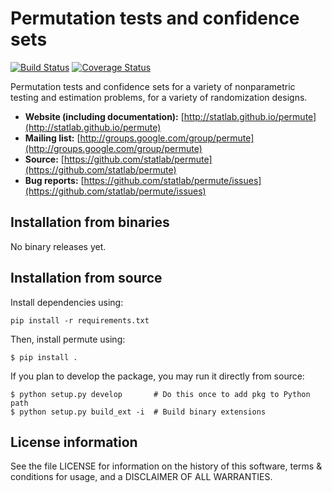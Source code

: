 # Permutation tests and confidence sets
[![Build Status](https://travis-ci.org/statlab/permute.svg?branch=master)](https://travis-ci.org/statlab/permute?branch=master)
[![Coverage Status](https://coveralls.io/repos/statlab/permute/badge.svg?branch=master)](https://coveralls.io/r/statlab/permute?branch=master)

Permutation tests and confidence sets for a variety of nonparametric
testing and estimation problems, for a variety of randomization designs.

- **Website (including documentation):** [http://statlab.github.io/permute](http://statlab.github.io/permute)
- **Mailing list:** [http://groups.google.com/group/permute](http://groups.google.com/group/permute)
- **Source:** [https://github.com/statlab/permute](https://github.com/statlab/permute)
- **Bug reports:** [https://github.com/statlab/permute/issues](https://github.com/statlab/permute/issues)

## Installation from binaries

No binary releases yet.

## Installation from source

Install dependencies using:

```
pip install -r requirements.txt
```

Then, install permute using:

```
$ pip install .
```

If you plan to develop the package, you may run it directly from source:

```
$ python setup.py develop       # Do this once to add pkg to Python path
$ python setup.py build_ext -i  # Build binary extensions
```

## License information

See the file LICENSE for information on the history of this software, terms
& conditions for usage, and a DISCLAIMER OF ALL WARRANTIES.
